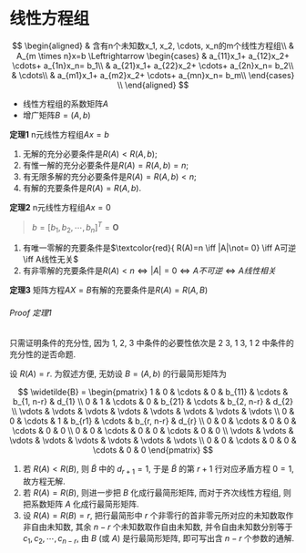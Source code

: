 # 线性方程组

$$
\begin{aligned}
	& 含有n个未知数x_1, x_2, \cdots, x_n的m个线性方程组\\
	& A_{m \times n}x=b \Leftrightarrow
	\begin{cases}
		& a_{11}x_1+ a_{12}x_2+ \cdots+ a_{1n}x_n= b_1\\
		& a_{21}x_1+ a_{22}x_2+ \cdots+ a_{2n}x_n= b_2\\
		& \cdots\\
		& a_{m1}x_1+ a_{m2}x_2+ \cdots+ a_{mn}x_n= b_m\\
	\end{cases} \\
\end{aligned}
$$

- 线性方程组的系数矩阵$A$
- 增广矩阵$B=(A,b)$

**定理1** n元线性方程组$Ax=b$

1. 无解的充分必要条件是$R(A)<R(A,b)$;
2. 有惟一解的充分必要条件是$R(A)=R(A,b)=n$;
3. 有无限多解的充分必要条件是$R(A)=R(A,b)<n$;
4. 有解的充要条件是$R(A)=R(A,b)$.

**定理2** n元线性方程组$Ax=0$

> $b=[b_1, b_2, \cdots, b_n]^T= \pmb{O}$

1. 有唯一零解的充要条件是$\textcolor{red}{ R(A)=n \iff |A|\not= 0} \iff  A可逆 \iff  A线性无关$
2. 有非零解的充要条件是$R(A)< n \iff |A|=0 \iff A不可逆 \iff A线性相关$

**定理3**
矩阵方程$AX=B$有解的充要条件是$R(A)=R(A,B)$

###### Proof 定理1

只需证明条件的充分性, 因为 1, 2, 3 中条件的必要性依次是
2 3, 1 3, 1 2 中条件的充分性的逆否命题.

设 $R(A) = r$. 为叙述方便, 无妨设 $B = (A, b)$ 的行最简形矩阵为

$$
\widetilde{B} =
\begin{pmatrix}
	1 & 0 & \cdots & 0 & b_{11} & \cdots & b_{1, n-r} & d_{1} \\
	0 & 1 & \cdots & 0 & b_{21} & \cdots & b_{2, n-r} & d_{2} \\
	\vdots & \vdots & \vdots & \vdots & \vdots & \vdots & \vdots & \vdots \\
	0 & 0 & \cdots & 1 & b_{r1} & \cdots & b_{r, n-r} & d_{r} \\
	0 & 0 & \cdots & 0 & 0 & \cdots & 0 & 0 \\
	0 & 0 & \cdots & 0 & 0 & \cdots & 0 & 0 \\
	\vdots & \vdots & \vdots & \vdots & \vdots & \vdots & \vdots & \vdots \\
	0 & 0 & \cdots & 0 & 0 & \cdots & 0 & 0
\end{pmatrix}
$$

1. 若 $R(A) < R(B)$,
   则 $\widetilde{B}$ 中的 $d_{r+1} = 1$,
   于是 $\widetilde{B}$ 的第 $r+1$ 行对应矛盾方程 $0 = 1$,
   故方程无解.
2. 若 $R(A) = R(B)$,
   则进一步把 $B$ 化成行最简形矩阵,
   而对于齐次线性方程组,
   则把系数矩阵 $A$ 化成行最简形矩阵.
3. 设 $R(A) = R(B) = r$,
   把行最简形中 $r$ 个非零行的首非零元所对应的未知数取作非自由未知数,
   其余 $n-r$ 个未知数取作自由未知数,
   并令自由未知数分别等于 $c_{1}, c_{2}, \cdots, c_{n-r}$,
   由 $B$ (或 $A$) 是行最简形矩阵, 即可写出含 $n-r$ 个参数的通解.

